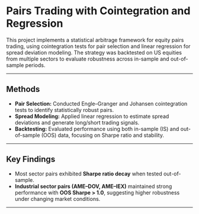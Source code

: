 # Pairs Trading with Cointegration and Regression

This project implements a statistical arbitrage framework for equity pairs trading, 
using cointegration tests for pair selection and linear regression for spread 
deviation modeling. The strategy was backtested on US equities from multiple sectors 
to evaluate robustness across in-sample and out-of-sample periods.

---

## Methods
- **Pair Selection:** Conducted Engle–Granger and Johansen cointegration tests to identify statistically robust pairs.  
- **Spread Modeling:** Applied linear regression to estimate spread deviations and generate long/short trading signals.  
- **Backtesting:** Evaluated performance using both in-sample (IS) and out-of-sample (OOS) data, focusing on Sharpe ratio and stability.  

---

## Key Findings
- Most sector pairs exhibited **Sharpe ratio decay** when tested out-of-sample.  
- **Industrial sector pairs (AME–DOV, AME–IEX)** maintained strong performance with **OOS Sharpe > 1.0**, 
  suggesting higher robustness under changing market conditions.  

---

